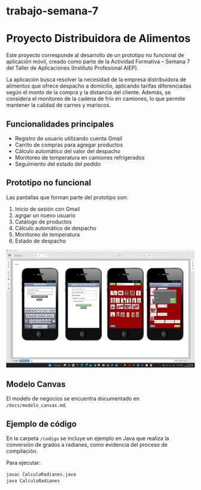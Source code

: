 # trabajo-semana-7
# Proyecto Distribuidora de Alimentos  

Este proyecto corresponde al desarrollo de un prototipo no funcional de aplicación móvil, creado como parte de la Actividad Formativa – Semana 7 del Taller de Aplicaciones (Instituto Profesional AIEP).  

La aplicación busca resolver la necesidad de la empresa distribuidora de alimentos que ofrece despacho a domicilio, aplicando tarifas diferenciadas según el monto de la compra y la distancia del cliente. Además, se considera el monitoreo de la cadena de frío en camiones, lo que permite mantener la calidad de carnes y mariscos.  

## Funcionalidades principales  
- Registro de usuario utilizando cuenta Gmail  
- Carrito de compras para agregar productos  
- Cálculo automático del valor del despacho  
- Monitoreo de temperatura en camiones refrigerados  
- Seguimiento del estado del pedido  

## Prototipo no funcional  
Las pantallas que forman parte del prototipo son:  
1. Inicio de sesión con Gmail
2. agrgar un nuevo usuario 
3. Catálogo de productos  
4. Cálculo automático de despacho  
5. Monitoreo de temperatura 
6. Estado de despacho  

![imagen URL](https://github.com/playdreeon-web/trabajo-semana-7/blob/main/Captura%20de%20pantalla%202025-09-28%20102408.png)


## Modelo Canvas  
El modelo de negocios se encuentra documentado en `/docs/modelo_canvas.md`.  

## Ejemplo de código  
En la carpeta `/codigo` se incluye un ejemplo en Java que realiza la conversión de grados a radianes, como evidencia del proceso de compilación.  

Para ejecutar:  
```bash
javac CalculoRadianes.java
java CalculoRadianes
